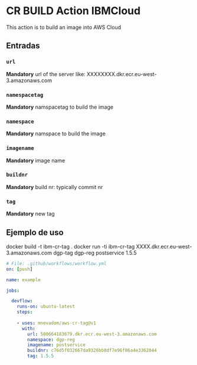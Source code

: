 # CR BUILD Action IBMCloud

This action is to build an image into AWS Cloud

## Entradas

### `url`

**Mandatory** url of the server like: XXXXXXXX.dkr.ecr.eu-west-3.amazonaws.com

### `namespacetag`

**Mandatory** namspacetag to build the image

### `namespace`

**Mandatory** namspace to build the image

### `imagename`

**Mandatory** image name

### `buildnr`

**Mandatory** build nr: typically commit nr

### `tag`

**Mandatory** new tag


## Ejemplo de uso

docker build -t ibm-cr-tag .
docker run -ti ibm-cr-tag XXXX.dkr.ecr.eu-west-3.amazonaws.com dgp-tag dgp-reg postservice 1.5.5

```yaml
# File: .github/workflows/workflow.yml
on: [push]

name: example

jobs:

  devflow:
    runs-on: ubuntu-latest
    steps:
    
    - uses: mnevadom/aws-cr-tag@v1
      with:
        url: 500664183679.dkr.ecr.eu-west-3.amazonaws.com
        namespace: dgp-reg
        imagename: postservice
        buildnr: c76d5f032667da9326bb8df7e96f06a4e3362044
        tag: 1.5.5

```
